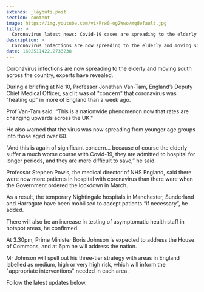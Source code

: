 ```yaml
--- 
extends: _layouts.post 
section: content 
image: https://img.youtube.com/vi/Prw0-og2Wwo/mqdefault.jpg 
title: > 
  Coronavirus latest news: Covid-19 cases are spreading to the elderly and moving south, experts reveal 
description: > 
  Coronavirus infections are now spreading to the elderly and moving south across the country, experts have revealed.Prof Van-Tam said: “This is a nationwide phenomenon now that rates are changing upwards across the UK."He also warned that the virus was now spreading from younger age groups into those aged over 60.Professor Stephen Powis, the medical director of NHS England, said there were now more patients in hospital with coronavirus than there were when the Government ordered the lockdown in March.As a result, the temporary Nightingale hospitals in Manchester, Sunderland and Harrogate have been mobilised to accept patients “if necessary”, he added. 
date: 1602511422.2733238 
--- 
```

Coronavirus infections are now spreading to the elderly and moving south across the country, experts have revealed.

During a briefing at No 10, Professor Jonathan Van-Tam, England’s Deputy Chief Medical Officer, said it was of "concern" that coronavirus was "heating up" in more of England than a week ago.

Prof Van-Tam said: “This is a nationwide phenomenon now that rates are changing upwards across the UK."

He also warned that the virus was now spreading from younger age groups into those aged over 60.

"And this is again of significant concern... because of course the elderly suffer a much worse course with Covid-19, they are admitted to hospital for longer periods, and they are more difficult to save,” he said.

Professor Stephen Powis, the medical director of NHS England, said there were now more patients in hospital with coronavirus than there were when the Government ordered the lockdown in March.

As a result, the temporary Nightingale hospitals in Manchester, Sunderland and Harrogate have been mobilised to accept patients “if necessary”, he added.

There will also be an increase in testing of asymptomatic health staff in hotspot areas, he confirmed.

At 3.30pm, Prime Minister Boris Johnson is expected to address the House of Commons, and at 6pm he will address the nation.

Mr Johnson will spell out his three-tier strategy with areas in England labelled as medium, high or very high risk, which will inform the "appropriate interventions" needed in each area.

Follow the latest updates below.